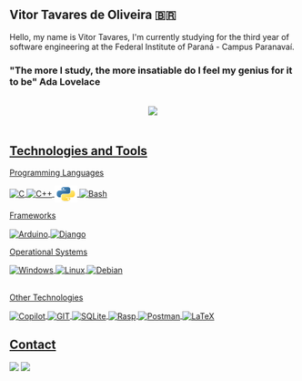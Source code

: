 ## Vitor Tavares de Oliveira 🇧🇷

Hello, my name is Vitor Tavares, I'm currently studying for the third year of software engineering at the Federal
Institute of Paraná - Campus Paranavaí.

<h3> "The more I study, the more insatiable do I feel my genius for it to be" Ada Lovelace </h3>
<br />

<div align="center">
    <a href="https://github.com/VitorTavaresO">
        <img height="180em"
            src="https://github-readme-stats.vercel.app/api/top-langs/?username=VitorTavaresO&layout=compact&langs_count=8&theme=dark&hide=dart,kvlang,hack,css,javascript,vue,html,scss,php"/>
</div>

<div style="display: inline_block"><br>
    <h2> Technologies and Tools </h2>
    <p> Programming Languages </p>
     <img align="center" alt="C" title="C" height="30" width="40"
        src="https://cdn.jsdelivr.net/gh/devicons/devicon/icons/c/c-original.svg">
    <img align="center" alt="C++" title="C++" height="30" width="40"
        src="https://cdn.jsdelivr.net/gh/devicons/devicon/icons/cplusplus/cplusplus-original.svg">
    <img align="center" alt="Python" title="Python" height="30" width="40"
        src="https://raw.githubusercontent.com/devicons/devicon/master/icons/python/python-original.svg">
    <img align="center" alt="Bash" title="Python" height="30" width="40"
        src="https://cdn.jsdelivr.net/gh/devicons/devicon@latest/icons/bash/bash-original.svg" />
    <br />
    <p> Frameworks </p>
    <img align="center" alt="Arduino" title="Arduino/IoT" height="30" width="40"
        src="https://cdn.jsdelivr.net/gh/devicons/devicon/icons/arduino/arduino-original.svg">
    <img align="center" alt="Django" title="Django" height="30" width="40"
        src="https://cdn.jsdelivr.net/gh/devicons/devicon/icons/django/django-plain.svg">
    <br />
    <p> Operational Systems </p>
    <img align="center" alt="Windows" title="Windows" height="30" width="40"
        src="https://cdn.jsdelivr.net/gh/devicons/devicon/icons/windows8/windows8-original.svg">
    <img align="center" alt="Linux" title="Linux" height="30" width="40"
        src="https://cdn.jsdelivr.net/gh/devicons/devicon/icons/linux/linux-original.svg">
    <img align="center" alt="Debian" title="Debian" height="30" width="40"
        src="https://cdn.jsdelivr.net/gh/devicons/devicon/icons/debian/debian-original.svg">
<br />
    <br />
    <p> Other Technologies </p>
    <img align="center" alt="Copilot" title="Copilot" height="30" width="40"
        src="https://api.iconify.design/logos/github-copilot.svg">
    <img align="center" alt="GIT" title="GIT" height="30" width="40"
        src="https://cdn.jsdelivr.net/gh/devicons/devicon/icons/git/git-original.svg">
    <img align="center" alt="SQLite" title="SQLite" height="30" width="40"
        src="https://cdn.jsdelivr.net/gh/devicons/devicon/icons/sqlite/sqlite-original.svg">
     <img align="center" alt="Rasp" title="SQLite" height="30" width="40"
        src="https://cdn.jsdelivr.net/gh/devicons/devicon@latest/icons/raspberrypi/raspberrypi-original.svg">
    <img align="center" alt="Postman" title="SQLite" height="30" width="40"
        src="https://cdn.jsdelivr.net/gh/devicons/devicon@latest/icons/postman/postman-original.svg">
    <img align="center" alt="LaTeX" title="SQLite" height="30" width="40"
        src="https://cdn.jsdelivr.net/gh/devicons/devicon@latest/icons/latex/latex-original.svg">
          
          
          
</div>

<h2> Contact </h2>
<div style"display: inline_block">
    <a href="mailto:vtavares.eng@gmail.com"><img
            src="https://img.shields.io/badge/-Gmail-%23333?style=for-the-badge&logo=gmail&logoColor=white"
            target="_blank"></a>
    <a href="https://www.linkedin.com/in/vitortavareso/" target="_blank"><img
            src="https://img.shields.io/badge/-LinkedIn-%230077B5?style=for-the-badge&logo=linkedin&logoColor=white"
            target="_blank"></a>
</div>
